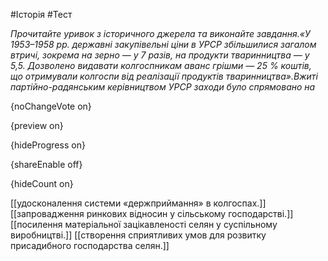 #Історія #Тест

*Прочитайте уривок з історичного джерела та виконайте завдання.«У  1953–1958 рр. державні закупівельні ціни в УРСР збільшилися загалом  втричі, зокрема на зерно — у 7 разів, на продукти тваринництва — у 5,5.  Дозволено видавати колгоспникам аванс грішми — 25 % коштів, що отримували колгоспи від реалізації продуктів тваринництва».Вжиті партійно-радянським керівництвом УРСР заходи було спрямовано на*

{noChangeVote on}

{preview on}

{hideProgress on}

{shareEnable off}

{hideCount on}

[[удосконалення системи «держприймання» в колгоспах.]]
[[запровадження ринкових відносин у сільському господарстві.]]
[[посилення матеріальної зацікавленості селян у суспільному виробництві.]]
[[створення сприятливих умов для розвитку присадибного господарства селян.]]
